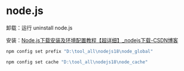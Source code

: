# node.js

卸载：运行 uninstall node.js

安装：[Node.js下载安装及环境配置教程【超详细】_nodejs下载-CSDN博客](https://blog.csdn.net/WHF__/article/details/129362462)

```bash
npm config set prefix "D:\tool_all\nodejs18\node_global"

npm config set cache "D:\tool_all\nodejs18\node_cache"
```

